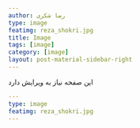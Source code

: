 ```yaml
---
author: رضا شکری
type: image
featimg: reza_shokri.jpg
title: Image
tags: [image]
category: [image]
layout: post-material-sidebar-right
---
```

این صفحه نیاز به ویرایش دارد

```yml
---
type: image
featimg: reza_shokri.jpg
---
```
